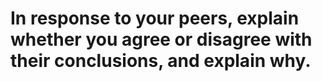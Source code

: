 # In response to your peers, explain whether you agree or disagree with their conclusions, and explain why.

```

```



```

```

